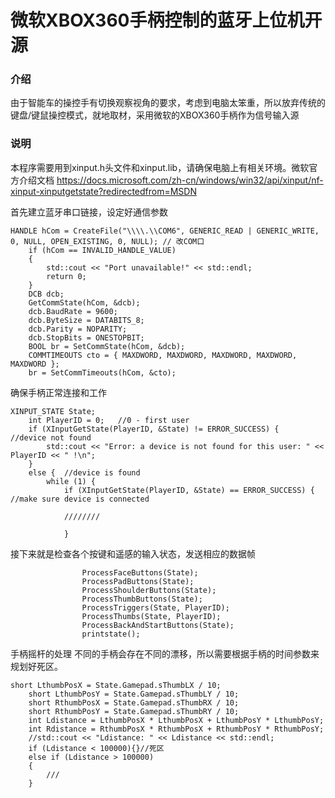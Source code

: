 # 微软XBOX360手柄控制的蓝牙上位机开源

###  **介绍**
由于智能车的操控手有切换观察视角的要求，考虑到电脑太笨重，所以放弃传统的键盘/键鼠操控模式，就地取材，采用微软的XBOX360手柄作为信号输入源

### 说明
本程序需要用到xinput.h头文件和xinput.lib，请确保电脑上有相关环境。微软官方介绍文档 https://docs.microsoft.com/zh-cn/windows/win32/api/xinput/nf-xinput-xinputgetstate?redirectedfrom=MSDN


首先建立蓝牙串口链接，设定好通信参数

```
HANDLE hCom = CreateFile("\\\\.\\COM6", GENERIC_READ | GENERIC_WRITE, 0, NULL, OPEN_EXISTING, 0, NULL); // 改COM口
	if (hCom == INVALID_HANDLE_VALUE)
	{
		std::cout << "Port unavailable!" << std::endl;
		return 0;
	}
	DCB dcb;
	GetCommState(hCom, &dcb);
	dcb.BaudRate = 9600;
	dcb.ByteSize = DATABITS_8;
	dcb.Parity = NOPARITY;
	dcb.StopBits = ONESTOPBIT;
	BOOL br = SetCommState(hCom, &dcb);
	COMMTIMEOUTS cto = { MAXDWORD, MAXDWORD, MAXDWORD, MAXDWORD, MAXDWORD };
	br = SetCommTimeouts(hCom, &cto);
```

确保手柄正常连接和工作

```
XINPUT_STATE State;
	int PlayerID = 0;	//0 - first user
	if (XInputGetState(PlayerID, &State) != ERROR_SUCCESS) {	//device not found
		std::cout << "Error: a device is not found for this user: " << PlayerID << " !\n";
	}
	else {	//device is found
		while (1) {
			if (XInputGetState(PlayerID, &State) == ERROR_SUCCESS) {	//make sure device is connected
			
			////////
			
			}
```

接下来就是检查各个按键和遥感的输入状态，发送相应的数据帧

```
				ProcessFaceButtons(State);
				ProcessPadButtons(State);
				ProcessShoulderButtons(State);
				ProcessThumbButtons(State);
				ProcessTriggers(State, PlayerID);
				ProcessThumbs(State, PlayerID);
				ProcessBackAndStartButtons(State);
				printstate();
```

手柄摇杆的处理
不同的手柄会存在不同的漂移，所以需要根据手柄的时间参数来规划好死区。

```
short LthumbPosX = State.Gamepad.sThumbLX / 10; 
	short LthumbPosY = State.Gamepad.sThumbLY / 10;
	short RthumbPosX = State.Gamepad.sThumbRX / 10;
	short RthumbPosY = State.Gamepad.sThumbRY / 10;
	int Ldistance = LthumbPosX * LthumbPosX + LthumbPosY * LthumbPosY;
	int Rdistance = RthumbPosX * RthumbPosX + RthumbPosY * RthumbPosY;
	//std::cout << "Ldistance: " << Ldistance << std::endl;
	if (Ldistance < 100000){}//死区
	else if (Ldistance > 100000)
	{
	    ///
	}
```
